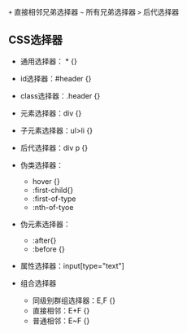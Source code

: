 `+` 直接相邻兄弟选择器
`~` 所有兄弟选择器
`>` 后代选择器

## CSS选择器

- 通用选择器： * {}
- id选择器：#header {}
- class选择器：.header {}
- 元素选择器：div {}
- 子元素选择器：ul>li {}
- 后代选择器：div p {}

- 伪类选择器：
  + hover {}
  + :first-child{}
  + :first-of-type
  + :nth-of-tyoe
- 伪元素选择器：
  + :after{}
  + :before {}
- 属性选择器：input[type="text"]
- 组合选择器
  + 同级别群组选择器：E,F {}
  + 直接相邻：E+F {}
  + 普通相邻：E~F {}
